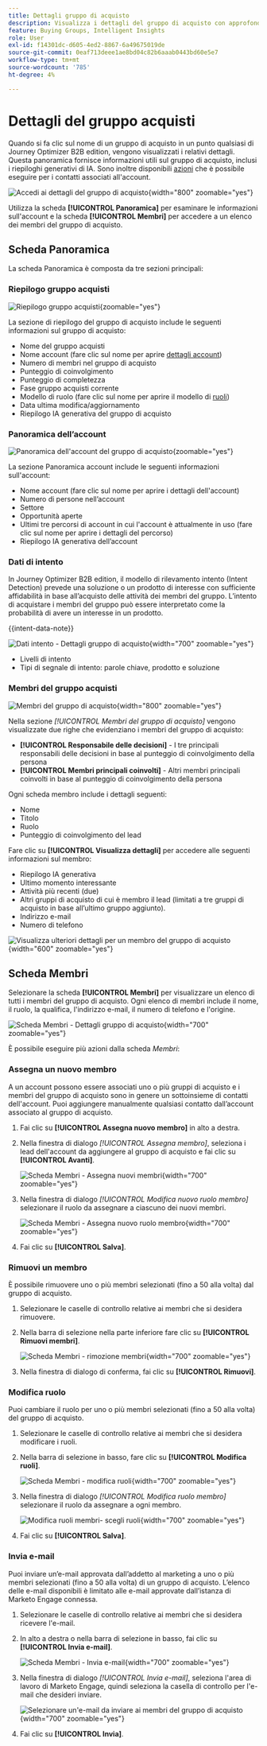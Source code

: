 ```yaml
---
title: Dettagli gruppo di acquisto
description: Visualizza i dettagli del gruppo di acquisto con approfondimenti sull’intelligenza artificiale, gestisci i ruoli dei membri, tieni traccia dei punteggi di coinvolgimento e analizza i dati di intento in Journey Optimizer B2B edition.
feature: Buying Groups, Intelligent Insights
role: User
exl-id: f14301dc-d605-4ed2-8867-6a49675019de
source-git-commit: 0eaf713deee1ae8bd04c82b6aaab0443bd60e5e7
workflow-type: tm+mt
source-wordcount: '785'
ht-degree: 4%

---
```


# Dettagli del gruppo acquisti

Quando si fa clic sul nome di un gruppo di acquisto in un punto qualsiasi di Journey Optimizer B2B edition, vengono visualizzati i relativi dettagli. Questa panoramica fornisce informazioni utili sul gruppo di acquisto, inclusi i riepiloghi generativi di IA. Sono inoltre disponibili [azioni](#buying-group-actions) che è possibile eseguire per i contatti associati all&#39;account.

![Accedi ai dettagli del gruppo di acquisto](./assets/buying-group-details.png){width="800" zoomable="yes"}

Utilizza la scheda **[!UICONTROL Panoramica]** per esaminare le informazioni sull&#39;account e la scheda **[!UICONTROL Membri]** per accedere a un elenco dei membri del gruppo di acquisto.

## Scheda Panoramica

La scheda Panoramica è composta da tre sezioni principali:

### Riepilogo gruppo acquisti

![Riepilogo gruppo acquisti](./assets/details-page-buying-group-overview.png){zoomable="yes"}

La sezione di riepilogo del gruppo di acquisto include le seguenti informazioni sul gruppo di acquisto:

* Nome del gruppo acquisti
* Nome account (fare clic sul nome per aprire [dettagli account](../accounts/account-details.md))
* Numero di membri nel gruppo di acquisto
* Punteggio di coinvolgimento
* Punteggio di completezza
* Fase gruppo acquisti corrente
* Modello di ruolo (fare clic sul nome per aprire il modello di [ruoli](buying-groups-role-templates.md#access-and-browse-role-templates))
* Data ultima modifica/aggiornamento
* Riepilogo IA generativa del gruppo di acquisto

### Panoramica dell’account

![Panoramica dell&#39;account del gruppo di acquisto](./assets/details-page-buying-group-account-overview.png){zoomable="yes"}

La sezione Panoramica account include le seguenti informazioni sull&#39;account:

* Nome account (fare clic sul nome per aprire i dettagli dell&#39;account)
* Numero di persone nell’account
* Settore
* Opportunità aperte
* Ultimi tre percorsi di account in cui l&#39;account è attualmente in uso (fare clic sul nome per aprire i dettagli del percorso)
* Riepilogo IA generativa dell’account

### Dati di intento

In Journey Optimizer B2B edition, il modello di rilevamento intento (Intent Detection) prevede una soluzione o un prodotto di interesse con sufficiente affidabilità in base all’acquisto delle attività dei membri del gruppo. L’intento di acquistare i membri del gruppo può essere interpretato come la probabilità di avere un interesse in un prodotto.

{{intent-data-note}}

![Dati intento - Dettagli gruppo di acquisto](../accounts/assets/intent-data-panel.png){width="700" zoomable="yes"}

* Livelli di intento
* Tipi di segnale di intento: parole chiave, prodotto e soluzione

### Membri del gruppo acquisti

![Membri del gruppo di acquisto](./assets/details-page-buying-group-members.png){width="800" zoomable="yes"}

Nella sezione _[!UICONTROL Membri del gruppo di acquisto]_ vengono visualizzate due righe che evidenziano i membri del gruppo di acquisto:

* **[!UICONTROL Responsabile delle decisioni]** - I tre principali responsabili delle decisioni in base al punteggio di coinvolgimento della persona
* **[!UICONTROL Membri principali coinvolti]** - Altri membri principali coinvolti in base al punteggio di coinvolgimento della persona

Ogni scheda membro include i dettagli seguenti:

* Nome
* Titolo
* Ruolo
* Punteggio di coinvolgimento del lead

Fare clic su **[!UICONTROL Visualizza dettagli]** per accedere alle seguenti informazioni sul membro:

* Riepilogo IA generativa
* Ultimo momento interessante
* Attività più recenti (due)
* Altri gruppi di acquisto di cui è membro il lead (limitati a tre gruppi di acquisto in base all’ultimo gruppo aggiunto).
* Indirizzo e-mail
* Numero di telefono

![Visualizza ulteriori dettagli per un membro del gruppo di acquisto](./assets/details-page-buying-group-members-view-details.png){width="600" zoomable="yes"}

## Scheda Membri

Selezionare la scheda **[!UICONTROL Membri]** per visualizzare un elenco di tutti i membri del gruppo di acquisto. Ogni elenco di membri include il nome, il ruolo, la qualifica, l&#39;indirizzo e-mail, il numero di telefono e l&#39;origine.

![Scheda Membri - Dettagli gruppo di acquisto](./assets/buying-group-details-members-tab.png){width="700" zoomable="yes"}

È possibile eseguire più azioni dalla scheda _Membri_:

### Assegna un nuovo membro

A un account possono essere associati uno o più gruppi di acquisto e i membri del gruppo di acquisto sono in genere un sottoinsieme di contatti dell&#39;account. Puoi aggiungere manualmente qualsiasi contatto dall’account associato al gruppo di acquisto.

1. Fai clic su **[!UICONTROL Assegna nuovo membro]** in alto a destra.

1. Nella finestra di dialogo _[!UICONTROL Assegna membro]_, seleziona i lead dell&#39;account da aggiungere al gruppo di acquisto e fai clic su **[!UICONTROL Avanti]**.

   ![Scheda Membri - Assegna nuovi membri](./assets/buying-group-details-assign-member.png){width="700" zoomable="yes"}

1. Nella finestra di dialogo _[!UICONTROL Modifica nuovo ruolo membro]_ selezionare il ruolo da assegnare a ciascuno dei nuovi membri.

   ![Scheda Membri - Assegna nuovo ruolo membro](./assets/buying-group-details-assign-member-edit-role.png){width="700" zoomable="yes"}

1. Fai clic su **[!UICONTROL Salva]**.

### Rimuovi un membro

È possibile rimuovere uno o più membri selezionati (fino a 50 alla volta) dal gruppo di acquisto.

1. Selezionare le caselle di controllo relative ai membri che si desidera rimuovere.

1. Nella barra di selezione nella parte inferiore fare clic su **[!UICONTROL Rimuovi membri]**.

   ![Scheda Membri - rimozione membri](./assets/buying-group-details-remove-selected.png){width="700" zoomable="yes"}

1. Nella finestra di dialogo di conferma, fai clic su **[!UICONTROL Rimuovi]**.

### Modifica ruolo

Puoi cambiare il ruolo per uno o più membri selezionati (fino a 50 alla volta) del gruppo di acquisto.

1. Selezionare le caselle di controllo relative ai membri che si desidera modificare i ruoli.

1. Nella barra di selezione in basso, fare clic su **[!UICONTROL Modifica ruoli]**.

   ![Scheda Membri - modifica ruoli](./assets/buying-group-details-edit-roles.png){width="700" zoomable="yes"}

1. Nella finestra di dialogo _[!UICONTROL Modifica ruolo membro]_ selezionare il ruolo da assegnare a ogni membro.

   ![Modifica ruoli membri- scegli ruoli](./assets/buying-group-details-edit-roles-choose-roles.png){width="700" zoomable="yes"}

1. Fai clic su **[!UICONTROL Salva]**.

### Invia e-mail

Puoi inviare un’e-mail approvata dall’addetto al marketing a uno o più membri selezionati (fino a 50 alla volta) di un gruppo di acquisto. L’elenco delle e-mail disponibili è limitato alle e-mail approvate dall’istanza di Marketo Engage connessa.

1. Selezionare le caselle di controllo relative ai membri che si desidera ricevere l&#39;e-mail.

1. In alto a destra o nella barra di selezione in basso, fai clic su **[!UICONTROL Invia e-mail]**.

   ![Scheda Membri - Invia e-mail](./assets/buying-group-details-send-email.png){width="700" zoomable="yes"}

1. Nella finestra di dialogo _[!UICONTROL Invia e-mail]_, seleziona l&#39;area di lavoro di Marketo Engage, quindi seleziona la casella di controllo per l&#39;e-mail che desideri inviare.

   ![Selezionare un&#39;e-mail da inviare ai membri del gruppo di acquisto](../accounts/assets/account-details-send-email-dialog.png){width="700" zoomable="yes"}

1. Fai clic su **[!UICONTROL Invia]**.
